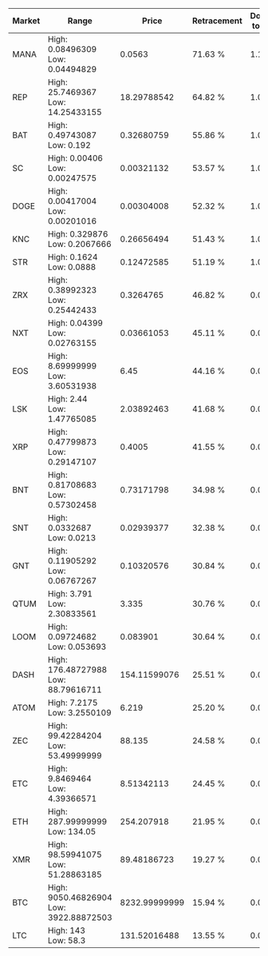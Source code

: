 | Market | Range | Price| Retracement | Doubles to 50% |
| --- | --- | --- | --- | --- |
| MANA | High: 0.08496309<br />Low: 0.04494829 | 0.0563 | 71.63 % | 1.15 |
| REP | High: 25.7469367<br />Low: 14.25433155 | 18.29788542 | 64.82 % | 1.09 |
| BAT | High: 0.49743087<br />Low: 0.192 | 0.32680759 | 55.86 % | 1.05 |
| SC | High: 0.00406<br />Low: 0.00247575 | 0.00321132 | 53.57 % | 1.02 |
| DOGE | High: 0.00417004<br />Low: 0.00201016 | 0.00304008 | 52.32 % | 1.02 |
| KNC | High: 0.329876<br />Low: 0.2067666 | 0.26656494 | 51.43 % | 1.01 |
| STR | High: 0.1624<br />Low: 0.0888 | 0.12472585 | 51.19 % | 1.01 |
| ZRX | High: 0.38992323<br />Low: 0.25442433 | 0.3264765 | 46.82 % | 0.00 |
| NXT | High: 0.04399<br />Low: 0.02763155 | 0.03661053 | 45.11 % | 0.00 |
| EOS | High: 8.69999999<br />Low: 3.60531938 | 6.45 | 44.16 % | 0.00 |
| LSK | High: 2.44<br />Low: 1.47765085 | 2.03892463 | 41.68 % | 0.00 |
| XRP | High: 0.47799873<br />Low: 0.29147107 | 0.4005 | 41.55 % | 0.00 |
| BNT | High: 0.81708683<br />Low: 0.57302458 | 0.73171798 | 34.98 % | 0.00 |
| SNT | High: 0.0332687<br />Low: 0.0213 | 0.02939377 | 32.38 % | 0.00 |
| GNT | High: 0.11905292<br />Low: 0.06767267 | 0.10320576 | 30.84 % | 0.00 |
| QTUM | High: 3.791<br />Low: 2.30833561 | 3.335 | 30.76 % | 0.00 |
| LOOM | High: 0.09724682<br />Low: 0.053693 | 0.083901 | 30.64 % | 0.00 |
| DASH | High: 176.48727988<br />Low: 88.79616711 | 154.11599076 | 25.51 % | 0.00 |
| ATOM | High: 7.2175<br />Low: 3.2550109 | 6.219 | 25.20 % | 0.00 |
| ZEC | High: 99.42284204<br />Low: 53.49999999 | 88.135 | 24.58 % | 0.00 |
| ETC | High: 9.8469464<br />Low: 4.39366571 | 8.51342113 | 24.45 % | 0.00 |
| ETH | High: 287.99999999<br />Low: 134.05 | 254.207918 | 21.95 % | 0.00 |
| XMR | High: 98.59941075<br />Low: 51.28863185 | 89.48186723 | 19.27 % | 0.00 |
| BTC | High: 9050.46826904<br />Low: 3922.88872503 | 8232.99999999 | 15.94 % | 0.00 |
| LTC | High: 143<br />Low: 58.3 | 131.52016488 | 13.55 % | 0.00 |
